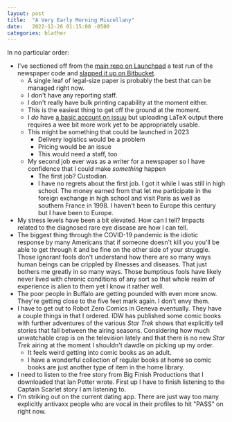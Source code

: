 ```yaml
---
layout: post
title:  "A Very Early Morning Miscellany"
date:   2022-12-26 01:15:00 -0500
categories: blather
---
```

In no particular order:

* I've sectioned off from the [main repo on Launchpad](https://code.launchpad.net/~skellat/+git/auto-newspaper) a test run of the newspaper code and [slapped it up on Bitbucket](https://bitbucket.org/kellat/kellat.bitbucket.io/src/main/).
  * A single leaf of legal-size paper is probably the best that can be managed right now.
  * I don't have any reporting staff.
  * I don't really have bulk printing capability at the moment either.
  * This is the easiest thing to get off the ground at the moment.
  * I *do* have [a basic account on issuu](https://issuu.com/coyoteworks) but uploading LaTeX output there requires a wee bit more work yet to be appropriately usable.
  * This might be something that could be launched in 2023
    * Delivery logistics would be a problem
    * Pricing would be an issue
    * This would need a staff, too
  * My second job ever was as a writer for a newspaper so I have confidence that I could make *something* happen
    * The first job?  Custodian.
    * I have no regrets about the first job.  I got it while I was still in high school.  The money earned from that let me participate in the foreign exchange in high school and visit Paris as well as southern France in 1998.  I haven't been to Europe this century but I have been to Europe.
* My stress levels have been a bit elevated.  How can I tell?  Impacts related to the diagnosed rare eye disease are how I can tell.
* The biggest thing through the COVID-19 pandemic is the idiotic response by many Americans that if someone doesn't kill you you'll be able to get through it and be fine on the other side of your struggle.  Those ignorant fools don't understand how there are so many ways human beings can be crippled by illnesses and diseases.  That just bothers me greatly in so many ways.  Those bumptious fools have likely never lived with chronic conditions of any sort so that whole realm of experience is alien to them yet I know it rather well.
* The poor people in Buffalo are getting pounded with even more snow.  They're getting close to the five feet mark again.  I don't envy them.  
* I have to get out to Robot Zero Comics in Geneva eventually.  They have a couple things in that I ordered.  IDW has published some comic books with further adventures of the various *Star Trek* shows that explicitly tell stories that fall between the airing seasons.  Considering how much unwatchable crap is on the television lately and that there is no new *Star Trek* airing at the moment I shouldn't dawdle on picking up my order.
  * It feels weird getting into comic books as an adult.
  * I have a wonderful collection of regular books at home so comic books are just another type of item in the home library.
* I need to listen to the free story from Big Finish Productions that I downloaded that Ian Potter wrote.  First up I have to finish listening to the Captain Scarlet story I am listening to.
* I'm striking out on the current dating app.  There are just way too many explicitly antivaxx people who are vocal in their profiles to hit "PASS" on right now.
